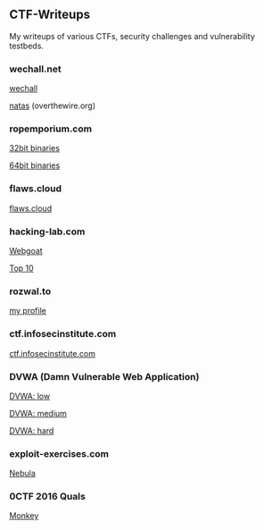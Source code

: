 ## CTF-Writeups

My writeups of various CTFs, security challenges and vulnerability testbeds.

### wechall.net

 [wechall](wechall.net/wechall.md)

 [natas](wechall.net/natas.md) (overthewire.org)

### ropemporium.com

 [32bit binaries](ropemporium.com/ropemporium32.md)

 [64bit binaries](ropemporium.com/ropemporium64.md)

### flaws.cloud

 [flaws.cloud](flaws.cloud/flaws.cloud.md)

### hacking-lab.com

 [Webgoat](hacking-lab.com/webgoat/README.md)

 [Top 10](hacking-lab.com/top10.md)

### rozwal.to

 [my profile](https://stary.rozwal.to/profile/mzet)

### ctf.infosecinstitute.com

 [ctf.infosecinstitute.com](ctf.infosecinstitute.com/README.md)

### DVWA (Damn Vulnerable Web Application)
       
 [DVWA: low](DVWA/dvwa-low.md)

 [DVWA: medium](DVWA/dvwa-medium.md)

 [DVWA: hard](DVWA/dvwa-hard.md)

### exploit-exercises.com

 [Nebula](exploit-exercises.com/nebula.md)

### 0CTF 2016 Quals

 [Monkey](0CTF%202016%20Quals/monkey.md)
